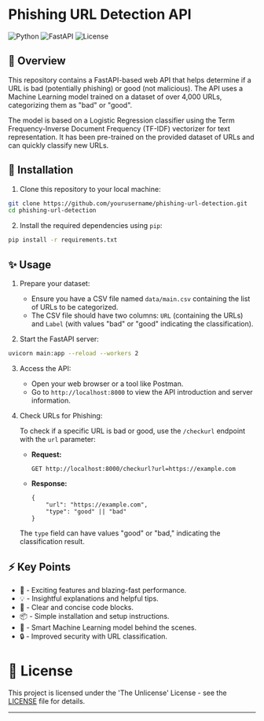 # **Phishing URL Detection API**

![Python](https://img.shields.io/badge/Python-3.8%2B-blue.svg)
![FastAPI](https://img.shields.io/badge/FastAPI-0.68%2B-green.svg)
![License](https://img.shields.io/github/license/ArnavK-09/phishing-detection)

## 🥣 Overview

This repository contains a FastAPI-based web API that helps determine if a URL is bad (potentially phishing) or good (not malicious). The API uses a Machine Learning model trained on a dataset of over 4,000 URLs, categorizing them as "bad" or "good".

The model is based on a Logistic Regression classifier using the Term Frequency-Inverse Document Frequency (TF-IDF) vectorizer for text representation. It has been pre-trained on the provided dataset of URLs and can quickly classify new URLs.

## 💠 Installation

1. Clone this repository to your local machine:

```bash
git clone https://github.com/yourusername/phishing-url-detection.git
cd phishing-url-detection
```

2. Install the required dependencies using `pip`:

```bash
pip install -r requirements.txt
```

## ✨ Usage

1. Prepare your dataset:
   - Ensure you have a CSV file named `data/main.csv` containing the list of URLs to be categorized.
   - The CSV file should have two columns: `URL` (containing the URLs) and `Label` (with values "bad" or "good" indicating the classification).

2. Start the FastAPI server:

```bash
uvicorn main:app --reload --workers 2
```

3. Access the API:
   - Open your web browser or a tool like Postman.
   - Go to `http://localhost:8000` to view the API introduction and server information.

4. Check URLs for Phishing:

   To check if a specific URL is bad or good, use the `/checkurl` endpoint with the `url` parameter:

   - **Request:**

     ```
     GET http://localhost:8000/checkurl?url=https://example.com
     ```

   - **Response:**

     ```
     {
         "url": "https://example.com",
         "type": "good" || "bad"
     }
     ```

   The `type` field can have values "good" or "bad," indicating the classification result.

## ⚡ Key Points

- 🚀 - Exciting features and blazing-fast performance.
- 💡 - Insightful explanations and helpful tips.
- 📝 - Clear and concise code blocks.
- 📦 - Simple installation and setup instructions.
- 🤖 - Smart Machine Learning model behind the scenes.
- 🔒 - Improved security with URL classification.

# 📃 License

This project is licensed under the 'The Unlicense' License - see the [LICENSE](LICENSE) file for details.

---
